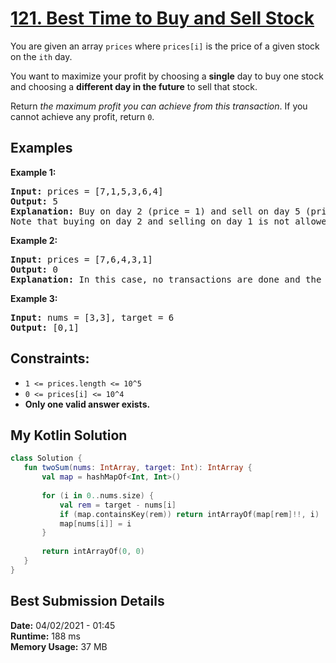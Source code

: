 # [121. Best Time to Buy and Sell Stock](https://leetcode.com/problems/best-time-to-buy-and-sell-stock/)

You are given an array `prices` where `prices[i]` is the price of a given stock on the `ith` day.

You want to maximize your profit by choosing a **single** day to buy one stock and choosing a **different day in the future** to sell that stock.

Return *the maximum profit you can achieve from this transaction*. If you cannot achieve any profit, return `0`.

## Examples

**Example 1:**  
<pre>
<b>Input:</b> prices = [7,1,5,3,6,4]
<b>Output:</b> 5
<b>Explanation:</b> Buy on day 2 (price = 1) and sell on day 5 (price = 6), profit = 6-1 = 5.
Note that buying on day 2 and selling on day 1 is not allowed because you must buy before you sell. 
</pre>

**Example 2:**  
<pre>
<b>Input:</b> prices = [7,6,4,3,1]
<b>Output:</b> 0
<b>Explanation:</b> In this case, no transactions are done and the max profit = 0.  
</pre>

**Example 3:** 
<pre>
<b>Input:</b> nums = [3,3], target = 6
<b>Output:</b> [0,1]
</pre>


## Constraints:  
* `1 <= prices.length <= 10^5`
* `0 <= prices[i] <= 10^4`
* **Only one valid answer exists.**
 
 ## My Kotlin Solution
 ```kotlin
class Solution {
    fun twoSum(nums: IntArray, target: Int): IntArray {
        val map = hashMapOf<Int, Int>()
        
        for (i in 0..nums.size) {
            val rem = target - nums[i]
            if (map.containsKey(rem)) return intArrayOf(map[rem]!!, i)
            map[nums[i]] = i
        }
        
        return intArrayOf(0, 0)
    }
}
```
## Best Submission Details
**Date:** 04/02/2021 - 01:45  
**Runtime:** 188 ms  
**Memory Usage:** 37 MB  